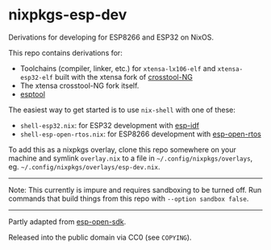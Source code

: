# nixpkgs-esp-dev
Derivations for developing for ESP8266 and ESP32 on NixOS.

This repo contains derivations for:
- Toolchains (compiler, linker, etc.) for `xtensa-lx106-elf` and `xtensa-esp32-elf` built with the xtensa fork of [crosstool-NG](https://github.com/jcmvbkbc/crosstool-NG)
- The xtensa crosstool-NG fork itself.
- [esptool](https://github.com/espressif/esptool)

The easiest way to get started is to use `nix-shell` with one of these:
- `shell-esp32.nix`: for ESP32 development with [esp-idf](https://github.com/espressif/esp-idf)
- `shell-esp-open-rtos.nix`: for ESP8266 development with [esp-open-rtos](https://github.com/SuperHouse/esp-open-rtos)

To add this as a nixpkgs overlay, clone this repo somewhere on your machine and symlink `overlay.nix` to a file in `~/.config/nixpkgs/overlays`, eg. `~/.config/nixpkgs/overlays/esp-dev.nix`.

---

Note: This currently is impure and requires sandboxing to be turned off. Run commands that build things from this repo with `--option sandbox false`.

---

Partly adapted from [esp-open-sdk](https://github.com/pfalcon/esp-open-sdk).

Released into the public domain via CC0 (see `COPYING`).

